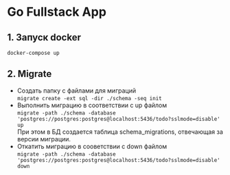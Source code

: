 # Go Fullstack App

## 1. Запуск docker
`docker-compose up`
## 2. Migrate
- Создать папку с файлами для миграций  
`migrate create -ext sql -dir ./schema -seq init` 
- Выполнить миграцию в соответствии с up файлом  
`migrate -path ./schema -database 'postgres://postgres:postgres@localhost:5436/todo?sslmode=disable' up`  
При этом в БД создается таблица schema_migrations, отвечающая за версии миграции.  
- Откатить миграцию в сооветствии с down файлом  
`migrate -path ./schema -database 'postgres://postgres:postgres@localhost:5436/todo?sslmode=disable' down`
   